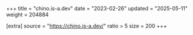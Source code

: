 +++
title = "chino.is-a.dev"
date = "2023-02-26"
updated = "2025-05-11"
weight = 204884

[extra]
source = "https://chino.is-a.dev/"
ratio = 5
size = 200
+++

